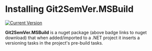﻿---
uid: git2semver-msbuild-installing
---

# Installing Git2SemVer.MSBuild

[![Current Version](https://img.shields.io/nuget/v/NoeticTools.Git2SemVer.Tool?label=Git2SemVer.MSBuild)](https://www.nuget.org/packages/NoeticTools.Git2SemVer.MSBuild)

**Git2SemVer.MSBuild** is a nuget package (above badge links to nuget download) that when added/imported to a .NET project it inserts a versioning tasks in the project's pre-build tasks.
